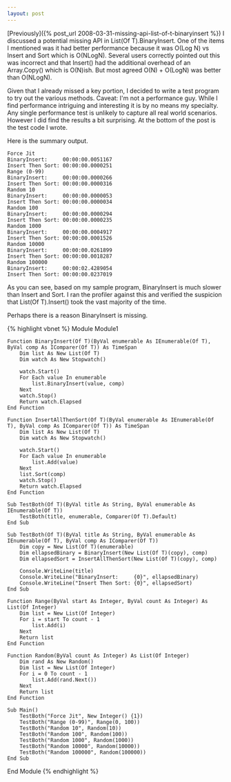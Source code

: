 ```yaml
---
layout: post
---
```

[Previously]({% post_url 2008-03-31-missing-api-list-of-t-binaryinsert %}) I discussed a potential missing API in List(Of T).BinaryInsert.  One of the items I mentioned was it had better performance because it was O(Log N) vs Insert and Sort which is O(NLogN).  Several users correctly pointed out this was incorrect and that Insert() had the additional overhead of an Array.Copy() which is O(N)ish.  But most agreed O(N) + O(LogN) was better than O(NLogN).

Given that I already missed a key portion, I decided to write a test program to try out the various methods.  Caveat: I'm not a performance guy.  While I find performance intriguing and interesting it is by no means my specialty.  Any single performance test is unlikely to capture all real world scenarios.  However I did find the results a bit surprising.  At the bottom of the post is the test code I wrote.

Here is the summary output.

    Force Jit  
    BinaryInsert:     00:00:00.0051167  
    Insert Then Sort: 00:00:00.0000251  
    Range (0-99)  
    BinaryInsert:     00:00:00.0000266  
    Insert Then Sort: 00:00:00.0000316  
    Random 10  
    BinaryInsert:     00:00:00.0000053  
    Insert Then Sort: 00:00:00.0000034  
    Random 100  
    BinaryInsert:     00:00:00.0000294  
    Insert Then Sort: 00:00:00.0000235  
    Random 1000  
    BinaryInsert:     00:00:00.0004917  
    Insert Then Sort: 00:00:00.0001526  
    Random 10000  
    BinaryInsert:     00:00:00.0261899  
    Insert Then Sort: 00:00:00.0018287  
    Random 100000  
    BinaryInsert:     00:00:02.4289054  
    Insert Then Sort: 00:00:00.0237019

As you can see, based on my sample program, BinaryInsert is much slower than Insert and Sort.  I ran the profiler against this and verified the suspicion that List(Of T).Insert() took the vast majority of the time.

Perhaps there is a reason BinaryInsert is missing.
    
{% highlight vbnet %}
Module Module1

    Function BinaryInsert(Of T)(ByVal enumerable As IEnumerable(Of T), ByVal comp As IComparer(Of T)) As TimeSpan
        Dim list As New List(Of T)
        Dim watch As New Stopwatch()

        watch.Start()
        For Each value In enumerable
            list.BinaryInsert(value, comp)
        Next
        watch.Stop()
        Return watch.Elapsed
    End Function

    Function InsertAllThenSort(Of T)(ByVal enumerable As IEnumerable(Of T), ByVal comp As IComparer(Of T)) As TimeSpan
        Dim list As New List(Of T)
        Dim watch As New Stopwatch()

        watch.Start()
        For Each value In enumerable
            list.Add(value)
        Next
        list.Sort(comp)
        watch.Stop()
        Return watch.Elapsed
    End Function

    Sub TestBoth(Of T)(ByVal title As String, ByVal enumerable As IEnumerable(Of T))
        TestBoth(title, enumerable, Comparer(Of T).Default)
    End Sub

    Sub TestBoth(Of T)(ByVal title As String, ByVal enumerable As IEnumerable(Of T), ByVal comp As IComparer(Of T))
        Dim copy = New List(Of T)(enumerable)
        Dim ellapsedBinary = BinaryInsert(New List(Of T)(copy), comp)
        Dim ellapsedSort = InsertAllThenSort(New List(Of T)(copy), comp)

        Console.WriteLine(title)
        Console.WriteLine("BinaryInsert:     {0}", ellapsedBinary)
        Console.WriteLine("Insert Then Sort: {0}", ellapsedSort)
    End Sub

    Function Range(ByVal start As Integer, ByVal count As Integer) As List(Of Integer)
        Dim list = New List(Of Integer)
        For i = start To count - 1
            list.Add(i)
        Next
        Return list
    End Function

    Function Random(ByVal count As Integer) As List(Of Integer)
        Dim rand As New Random()
        Dim list = New List(Of Integer)
        For i = 0 To count - 1
            list.Add(rand.Next())
        Next
        Return list
    End Function

    Sub Main()
        TestBoth("Force Jit", New Integer() {1})
        TestBoth("Range (0-99)", Range(0, 100))
        TestBoth("Random 10", Random(10))
        TestBoth("Random 100", Random(100))
        TestBoth("Random 1000", Random(1000))
        TestBoth("Random 10000", Random(10000))
        TestBoth("Random 100000", Random(100000))
    End Sub

End Module
{% endhighlight %}
